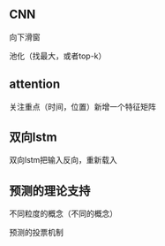 
## CNN

向下滑窗

池化（找最大，或者top-k）

## attention

关注重点（时间，位置）新增一个特征矩阵

## 双向lstm

双向lstm把输入反向，重新载入

## 预测的理论支持

不同粒度的概念（不同的概念）

预测的投票机制
